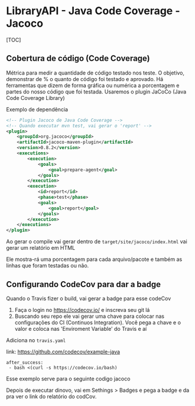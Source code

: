 # LibraryAPI - Java Code Coverage - Jacoco

[TOC]

## Cobertura de código (Code Coverage)

Métrica para medir a quantidade de código testado nos teste. O objetivo, demonstrar de % o quanto de código foi testado e aprovado. Há ferramentas que dizem de forma gráfica ou numérica a porcentagem e partes do nosso código que foi testada. Usaremos o plugin JaCoCo (Java Code Coverage Library)

Exemplo de dependência

````xml
<!-- Plugin Jacoco de Java Code Coverage -->
<!-- Quando executar mvn test, vai gerar o 'report' -->
<plugin>
	<groupId>org.jacoco</groupId>
	<artifactId>jacoco-maven-plugin</artifactId>
	<version>0.8.2</version>
	<executions>
		<execution>
			<goals>
				<goal>prepare-agent</goal>
			</goals>
		</execution>
		<execution>
			<id>report</id>
			<phase>test</phase>
			<goals>
				<goal>report</goal>
			</goals>
		</execution>
	</executions>
</plugin>
````

Ao gerar o compile vai gerar dentro de `target/site/jacoco/index.html` vai gerar um relatório em HTML

Ele mostra-rá uma porcentagem  para cada arquivo/pacote e também as linhas que foram testadas ou não.

## Configurando CodeCov para dar a badge

Quando o Travis fizer o build, vai gerar a badge para esse codeCov

1. Faça o login no https://codecov.io/ e inscreva seu git lá
2. Buscando seu repo ele vai gerar uma chave para colocar nas configurações do CI (Continuos Integration). Você pega a chave e o valor e coloca nas 'Enviroment Variable' do Travis e aí 

Adiciona no `travis.yaml`

link: https://github.com/codecov/example-java

````
after_success:
 - bash <(curl -s https://codecov.io/bash)
````

Esse exemplo serve para o seguinte codigo jacoco

Depois de executar dinovo, vai em Sethings > Badges e pega a badge e da pra ver o link do relatório do codCov.
